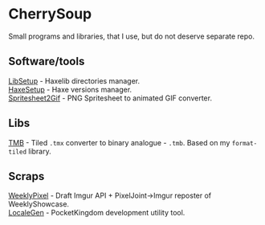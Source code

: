 # CherrySoup
Small programs and libraries, that I use, but do not deserve separate repo.

## Software/tools
[LibSetup](libsetup) - Haxelib directories manager.  
[HaxeSetup](haxesetup) - Haxe versions manager.  
[Spritesheet2Gif](spritesheet2gif) - PNG Spritesheet to animated GIF converter.  

## Libs
[TMB](tmb) - Tiled `.tmx` converter to binary analogue - `.tmb`. Based on my `format-tiled` library.  

## Scraps
[WeeklyPixel](weeklypixel) - Draft Imgur API + PixelJoint->Imgur reposter of WeeklyShowcase.  
[LocaleGen](localegen) - PocketKingdom development utility tool.